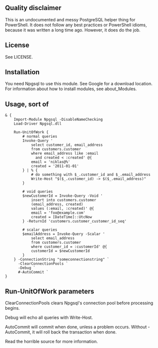 Quality disclaimer
------------------
This is an undocumented and messy PostgreSQL helper thing for PowerShell.
It does not follow any best practices or PowerShell idioms, because it
was written a long time ago. However, it does do the job.

License
-------

See LICENSE.

Installation
------------

You need Npgsql to use this module. See Google for a download location.
For information about how to install modules, see about_Modules.

Usage, sort of
--------------

    & {
        Import-Module Npgsql -DisableNameChecking
        Load-Driver Npgsql.dll
        
        Run-UnitOfWork {
        	# normal queries
            Invoke-Query '
                select customer_id, email_address
                from customers.customer
                where email_address like :email
                  and created < :created' @{
                email = 'niklas@%'
                created = '2011-01-01'
            } | % {
                # do something with $_.customer_id and $_.email_address
                Write-Host "$($_.customer_id) -> $($_.email_address)"
            }
            
            # void queries
            $newCustomerId = Invoke-Query -Void '
                insert into customers.customer
                (email_address, created)
                values (:email, :created)' @{
                email = 'foo@example.com'
                created = [DateTime]::UtcNow
            } -ReturnId 'customers.customer_customer_id_seq'
    
            # scalar queries
            $emailAddress = Invoke-Query -Scalar '
                select email_address
                from customers.customer
                where customer_id = :customerId' @{
                customerId = $newCustomerId
            }
        } -ConnectionString "someconnectionstring" `
          -ClearConnectionPools `
          -Debug `
          #-AutoCommit `
    }

Run-UnitOfWork parameters
-------------------------

ClearConnectionPools clears Npgsql's connection pool before processing begins.

Debug will echo all queries with Write-Host.

AutoCommit will commit when done, unless a problem occurs.
Without -AutoCommit, it will roll back the transaction when done.

Read the horrible source for more information.